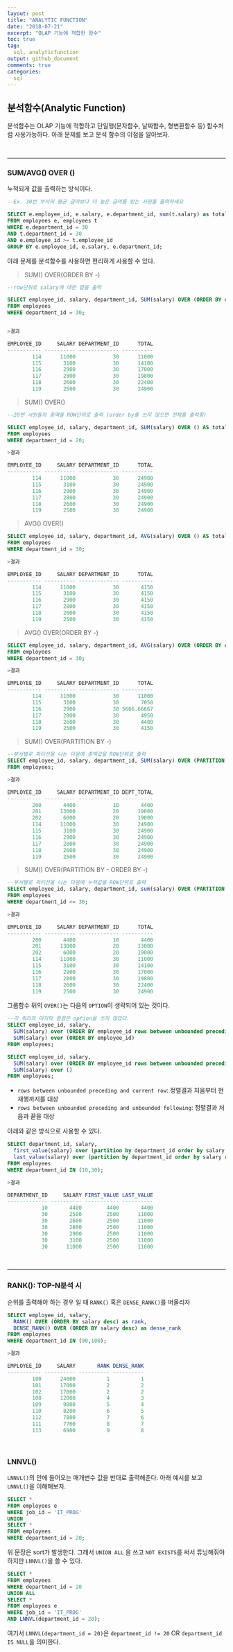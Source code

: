 ```yaml
---
layout: post
title: "ANALYTIC FUNCTION"
date: "2018-07-21"
excerpt: "OLAP 기능에 적합한 함수"
toc: true
tag:
  sql, analyticfunction
output: github_document
comments: true
categories:
  sql
---
```


## 분석함수(Analytic Function)

분석함수는 OLAP 기능에 적합하고 단일행(문자함수, 날짜함수, 형변환함수 등) 함수처럼 사용가능하다. 아래 문제를 보고 분석 함수의 이점을 알아보자.

<br>

***

### SUM/AVG() OVER ()

누적되게 값을 출력하는 방식이다.

```sql
--Ex. 30번 부서의 평균 급여보다 더 높은 급여를 받는 사원을 출력하세요

SELECT e.employee_id, e.salary, e.department_id, sum(t.salary) as total
FROM employees e, employees t
WHERE e.department_id = 30
AND t.department_id = 30
AND e.employee_id >= t.employee_id
GROUP BY e.employee_id, e.salary, e.department_id;
```

아래 문제를 분석함수를 사용하면 편리하게 사용할 수 있다.

>SUM() OVER(ORDER BY -)

```sql
--row단위로 salary에 대한 합을 출력

SELECT employee_id, salary, department_id, SUM(salary) OVER (ORDER BY employee_id) AS total
FROM employees
WHERE department_id = 30;


>결과

EMPLOYEE_ID     SALARY DEPARTMENT_ID      TOTAL
----------- ---------- ------------- ----------
        114      11000            30      11000
        115       3100            30      14100
        116       2900            30      17000
        117       2800            30      19800
        118       2600            30      22400
        119       2500            30      24900
```

>SUM() OVER()

```sql
--20번 사원들의 총액을 ROW단위로 출력 (order by를 쓰지 않으면 전체를 출력함)

SELECT employee_id, salary, department_id, SUM(salary) OVER () AS total
FROM employees
WHERE department_id = 20;

>결과

EMPLOYEE_ID     SALARY DEPARTMENT_ID      TOTAL
----------- ---------- ------------- ----------
        114      11000            30      24900
        115       3100            30      24900
        116       2900            30      24900
        117       2800            30      24900
        118       2600            30      24900
        119       2500            30      24900

```

>AVG() OVER()

```sql
SELECT employee_id, salary, department_id, AVG(salary) OVER () AS total
FROM employees
WHERE department_id = 30;

>결과

EMPLOYEE_ID     SALARY DEPARTMENT_ID      TOTAL
----------- ---------- ------------- ----------
        114      11000            30       4150
        115       3100            30       4150
        116       2900            30       4150
        117       2800            30       4150
        118       2600            30       4150
        119       2500            30       4150
```

>AVG() OVER(ORDER BY -)

```sql
SELECT employee_id, salary, department_id, AVG(salary) OVER (ORDER BY employee_id) AS total
FROM employees
WHERE department_id = 30;

>결과

EMPLOYEE_ID     SALARY DEPARTMENT_ID      TOTAL
----------- ---------- ------------- ----------
        114      11000            30      11000
        115       3100            30       7050
        116       2900            30 5666.66667
        117       2800            30       4950
        118       2600            30       4480
        119       2500            30       4150
```

> SUM() OVER(PARTITION BY -)

```sql
--부서별로 파티션을 나눈 다음에 총액값을 ROW단위로 출력
SELECT employee_id, salary, department_id, SUM(salary) OVER (PARTITION BY department_id) AS dept_total
FROM employees;

>결과

EMPLOYEE_ID     SALARY DEPARTMENT_ID DEPT_TOTAL
----------- ---------- ------------- ----------
        200       4400            10       4400
        201      13000            20      19000
        202       6000            20      19000
        114      11000            30      24900
        115       3100            30      24900
        116       2900            30      24900
        117       2800            30      24900
        118       2600            30      24900
        119       2500            30      24900
```

> SUM() OVER(PARTITION BY - ORDER BY -)

```sql
--부서별로 파티션을 나눈 다음에 누적값을 ROW단위로 출력
SELECT employee_id, salary, department_id, sum(salary) OVER (PARTITION BY department_id ORDER BY employee_id) AS total
FROM employees
WHERE department_id <= 30;

>결과

EMPLOYEE_ID     SALARY DEPARTMENT_ID      TOTAL
----------- ---------- ------------- ----------
        200       4400            10       4400
        201      13000            20      13000
        202       6000            20      19000
        114      11000            30      11000
        115       3100            30      14100
        116       2900            30      17000
        117       2800            30      19800
        118       2600            30      22400
        119       2500            30      24900
```

그룹함수 뒤의 `OVER()`는 다음의 `OPTION`이 생략되어 있는 것이다.

```sql
--각 쿼리의 마지막 컬럼은 option을 쓰지 않았다.
SELECT employee_id, salary,
  SUM(salary) over (ORDER BY employee_id rows between unbounded preceding and current row),
  SUM(salary) over (ORDER BY employee_id)
FROM employees;

SELECT employee_id, salary,
  SUM(salary) over (ORDER BY employee_id rows between unbounded preceding and unbounded following),
  SUM(salary) over ()
FROM employees;
```

- `rows between unbounded preceding and current row`: 정렬결과 처음부터 현재행까지를 대상
- `rows between unbounded preceding and unbounded following`: 정렬결과 처음과 끝을 대상

아래와 같은 방식으로 사용할 수 있다.

```sql
SELECT department_id, salary,
  first_value(salary) over (partition by department_id order by salary rows between unbounded preceding and unbounded following) first_value,
  last_value(salary) over (partition by department_id order by salary rows between unbounded preceding and unbounded following) last_value
FROM employees
WHERE department_id IN (10,30);

>결과

DEPARTMENT_ID     SALARY FIRST_VALUE LAST_VALUE
------------- ---------- ----------- ----------
           10       4400        4400       4400
           30       2500        2500      11000
           30       2600        2500      11000
           30       2800        2500      11000
           30       2900        2500      11000
           30       3100        2500      11000
           30      11000        2500      11000
```


<BR>

***

### RANK(): TOP-N분석 시

순위를 출력해야 하는 경우 일 때 `RANK()` 혹은 `DENSE_RANK()`를 떠올리자

```sql
SELECT employee_id, salary, 
  RANK() OVER (ORDER BY salary desc) as rank,
  DENSE_RANK() OVER (ORDER BY salary desc) as dense_rank
FROM employees
WHERE department_id IN (90,100);

>결과

EMPLOYEE_ID     SALARY       RANK DENSE_RANK
----------- ---------- ---------- ----------
        100      24000          1          1
        101      17000          2          2
        102      17000          2          2
        108      12008          4          3
        109       9000          5          4
        110       8200          6          5
        112       7800          7          6
        111       7700          8          7
        113       6900          9          8
```

<br>

### LNNVL()

`LNNVL()`의 안에 들어오는 매개변수 값을 반대로 출력해준다. 아래 예시를 보고 `LNNVL()`을 이해해보자.

```sql
SELECT *
FROM employees e
WHERE job_id = 'IT_PROG'
UNION
SELECT *
FROM employees
WHERE department_id = 20;
```

위 문장은 sort가 발생한다. 그래서 `UNION ALL` 을 쓰고 `NOT EXISTS`를 써서 튜닝해줘야하지만 `LNNVL()`을 쓸 수 있다.

```sql
SELECT *
FROM employees
WHERE department_id = 20
UNION ALL
SELECT *
FROM employees e
WHERE job_id = 'IT_PROG'
AND LNNVL(department_id = 20);
```

여기서 `LNNVL(department_id = 20)`은 `department_id != 20` OR `department_id IS NULL`을 의미한다.
